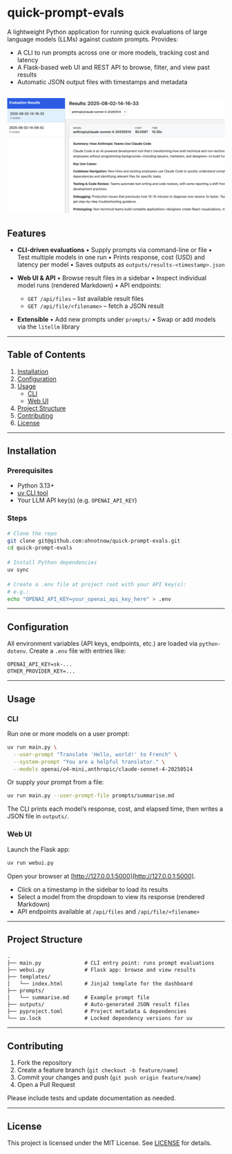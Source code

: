 # quick-prompt-evals

A lightweight Python application for running quick evaluations of large language models (LLMs) against custom prompts. Provides:

- A CLI to run prompts across one or more models, tracking cost and latency
- A Flask-based web UI and REST API to browse, filter, and view past results
- Automatic JSON output files with timestamps and metadata

![Screenshot of the web UI](screenshot.png)
---

## Features

- **CLI-driven evaluations**
  • Supply prompts via command-line or file
  • Test multiple models in one run
  • Prints response, cost (USD) and latency per model
  • Saves outputs as `outputs/results-<timestamp>.json`

- **Web UI & API**
  • Browse result files in a sidebar
  • Inspect individual model runs (rendered Markdown)
  • API endpoints:
    - `GET /api/files` – list available result files
    - `GET /api/file/<filename>` – fetch a JSON result

- **Extensible**
  • Add new prompts under `prompts/`
  • Swap or add models via the `litellm` library

---

## Table of Contents

1. [Installation](#installation)
2. [Configuration](#configuration)
3. [Usage](#usage)
   - [CLI](#cli)
   - [Web UI](#web-ui)
4. [Project Structure](#project-structure)
5. [Contributing](#contributing)
6. [License](#license)

---

## Installation

### Prerequisites

- Python 3.13+
- [uv CLI tool](https://docs.astral.sh/uv/getting-started/installation/)
- Your LLM API key(s) (e.g. `OPENAI_API_KEY`)

### Steps

```bash
# Clone the repo
git clone git@github.com:ohnotnow/quick-prompt-evals.git
cd quick-prompt-evals

# Install Python dependencies
uv sync

# Create a .env file at project root with your API key(s):
# e.g.:
echo "OPENAI_API_KEY=your_openai_api_key_here" > .env
```

---

## Configuration

All environment variables (API keys, endpoints, etc.) are loaded via `python-dotenv`. Create a `.env` file with entries like:

```
OPENAI_API_KEY=sk-...
OTHER_PROVIDER_KEY=...
```

---

## Usage

### CLI

Run one or more models on a user prompt:

```bash
uv run main.py \
  --user-prompt "Translate 'Hello, world!' to French" \
  --system-prompt "You are a helpful translator." \
  --models openai/o4-mini,anthropic/claude-sonnet-4-20250514
```

Or supply your prompt from a file:

```bash
uv run main.py --user-prompt-file prompts/summarise.md
```

The CLI prints each model’s response, cost, and elapsed time, then writes a JSON file in `outputs/`.

### Web UI

Launch the Flask app:

```bash
uv run webui.py
```

Open your browser at [http://127.0.0.1:5000](http://127.0.0.1:5000).

- Click on a timestamp in the sidebar to load its results
- Select a model from the dropdown to view its response (rendered Markdown)
- API endpoints available at `/api/files` and `/api/file/<filename>`

---

## Project Structure

```
.
├── main.py              # CLI entry point: runs prompt evaluations
├── webui.py             # Flask app: browse and view results
├── templates/
│   └── index.html       # Jinja2 template for the dashboard
├── prompts/
│   └── summarise.md     # Example prompt file
├── outputs/             # Auto-generated JSON result files
├── pyproject.toml       # Project metadata & dependencies
└── uv.lock              # Locked dependency versions for uv
```

---

## Contributing

1. Fork the repository
2. Create a feature branch (`git checkout -b feature/name`)
3. Commit your changes and push (`git push origin feature/name`)
4. Open a Pull Request

Please include tests and update documentation as needed.

---

## License

This project is licensed under the MIT License. See [LICENSE](LICENSE) for details.
